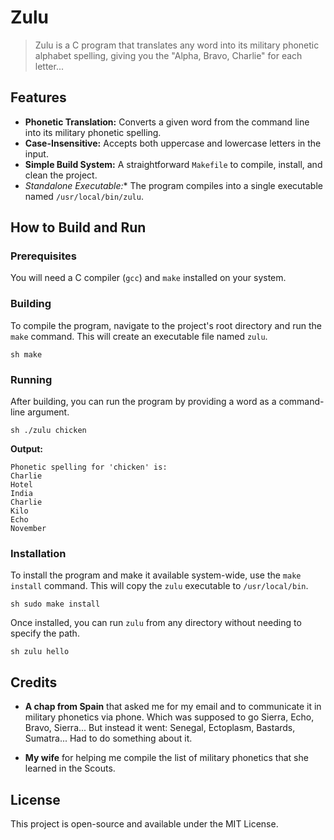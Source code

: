 # Zulu

> Zulu is a C program that translates any word into its military phonetic
> alphabet spelling, giving you the "Alpha, Bravo, Charlie" for each letter...

## Features

* **Phonetic Translation:** Converts a given word from the command line into its
military phonetic spelling.  
* **Case-Insensitive:** Accepts both uppercase and lowercase letters in the input.  
* **Simple Build System:** A straightforward `Makefile` to compile, install, and clean 
the project.  
* **Standalone* Executable:** The program compiles into a single executable named `/usr/local/bin/zulu`.

## How to Build and Run

### Prerequisites

You will need a C compiler (`gcc`) and `make` installed on your system.

### Building

To compile the program, navigate to the project's root directory and run the
`make` command. This will create an executable file named `zulu`.

```sh make ```

### Running

After building, you can run the program by providing a word as a command-line
argument.

```sh ./zulu chicken ```

**Output:**

```
Phonetic spelling for 'chicken' is:
Charlie
Hotel
India
Charlie
Kilo
Echo
November
```

### Installation

To install the program and make it available system-wide, use the `make install`
command. This will copy the `zulu` executable to `/usr/local/bin`.

```sh sudo make install ```

Once installed, you can run `zulu` from any directory without needing to specify
the path.

```sh zulu hello ```

## Credits

* **A chap from Spain** that asked me for my email and to communicate it in 
military phonetics via phone. Which was supposed to go Sierra, Echo, Bravo, Sierra...
But instead it went: Senegal, Ectoplasm, Bastards, Sumatra... Had to do something about it. 
  
* **My wife** for helping me compile the list of military phonetics that she 
learned in the Scouts. 

## License

This project is open-source and available under the MIT License.
